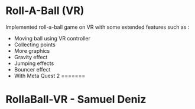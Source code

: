 
# Roll-A-Ball (VR)
 Implemented roll-a-ball game on VR with some extended features such as :
 * Moving ball using VR controller
 * Collecting points
 * More graphics
 * Gravity effect
 * Jumping effects
 * Bouncer effect
 *  With Meta Quest 2
=======
# RollaBall-VR - Samuel Deniz
